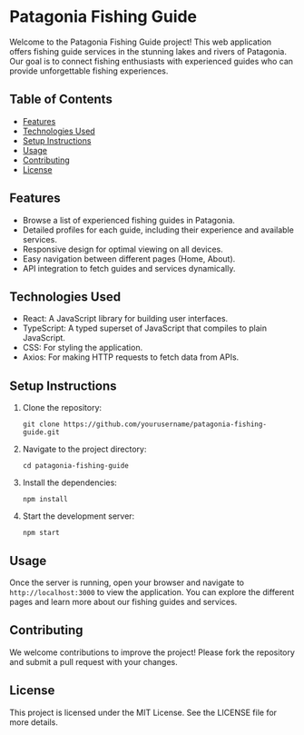 # Patagonia Fishing Guide

Welcome to the Patagonia Fishing Guide project! This web application offers fishing guide services in the stunning lakes and rivers of Patagonia. Our goal is to connect fishing enthusiasts with experienced guides who can provide unforgettable fishing experiences.

## Table of Contents

- [Features](#features)
- [Technologies Used](#technologies-used)
- [Setup Instructions](#setup-instructions)
- [Usage](#usage)
- [Contributing](#contributing)
- [License](#license)

## Features

- Browse a list of experienced fishing guides in Patagonia.
- Detailed profiles for each guide, including their experience and available services.
- Responsive design for optimal viewing on all devices.
- Easy navigation between different pages (Home, About).
- API integration to fetch guides and services dynamically.

## Technologies Used

- React: A JavaScript library for building user interfaces.
- TypeScript: A typed superset of JavaScript that compiles to plain JavaScript.
- CSS: For styling the application.
- Axios: For making HTTP requests to fetch data from APIs.

## Setup Instructions

1. Clone the repository:
   ```
   git clone https://github.com/yourusername/patagonia-fishing-guide.git
   ```
2. Navigate to the project directory:
   ```
   cd patagonia-fishing-guide
   ```
3. Install the dependencies:
   ```
   npm install
   ```
4. Start the development server:
   ```
   npm start
   ```

## Usage

Once the server is running, open your browser and navigate to `http://localhost:3000` to view the application. You can explore the different pages and learn more about our fishing guides and services.

## Contributing

We welcome contributions to improve the project! Please fork the repository and submit a pull request with your changes.

## License

This project is licensed under the MIT License. See the LICENSE file for more details.